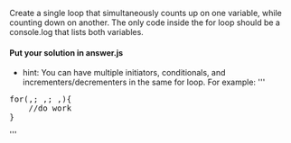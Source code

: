 Create a single loop that simultaneously counts up on one variable, while counting down on another.  The only code inside the for loop should be a console.log that lists both variables.

#### Put your solution in answer.js

- hint: You can have multiple initiators, conditionals, and incrementers/decrementers in the same for loop.  For example:
'''
<pre>for(<initiator 1>,<initiator 2>; <check 1>,<check2>; <increment 1>,<increment 2>){
	//do work
}</pre>
'''
